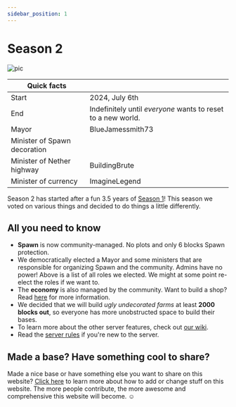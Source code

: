 ```yaml
---
sidebar_position: 1
---
```


# Season 2

![pic](/img/season2/season2.png)

| Quick facts                  |                                            |
| ---------------------------- | ------------------------------------------ |
| Start                        | 2024, July 6th                             |
| End                          | Indefinitely until *everyone* wants to reset to a new world. |
| Mayor                        | BlueJamessmith73                           |
| Minister of Spawn decoration |                                            |
| Minister of Nether highway   | BuildingBrute                              |
| Minister of currency         | ImagineLegend                              |

Season 2 has started after a fun 3.5 years of [Season 1](../season1/season1.md)! This season we voted on various things and decided to do things a little differently.

## All you need to know

- **Spawn** is now community-managed. No plots and only 6 blocks Spawn protection. 
- We democratically elected a Mayor and some ministers that are responsible for organizing Spawn and the community. Admins have no power! Above is a list of all roles we elected. We might at some point re-elect the roles if we want to.
- The **economy** is also managed by the community. Want to build a shop? Read [here](./shopping_district.md) for more information.
- We decided that we will build *ugly undecorated farms* at least **2000 blocks out**, so everyone has more unobstructed space to build their bases.
- To learn more about the other server features, check out [our wiki](../wiki/Features/features.md).
- Read the [server rules](../wiki/rules.md) if you're new to the server.

## Made a base? Have something cool to share?

Made a nice base or have something else you want to share on this website? [Click here](../wiki/Contribute/tutorial.md) to learn more about how to add or change stuff on this website. The more people contribute, the more awesome and comprehensive this website will become. ☺️ 